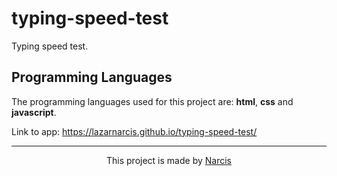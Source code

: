 # typing-speed-test

Typing speed test.

## Programming Languages

The programming languages used for this project are: <b>html</b>, <b>css</b> and <b>javascript</b>.

Link to app: https://lazarnarcis.github.io/typing-speed-test/

<hr>

<p align="center">This project is made by <a href="https://lazarnarcis.github.io">Narcis</a></p>
